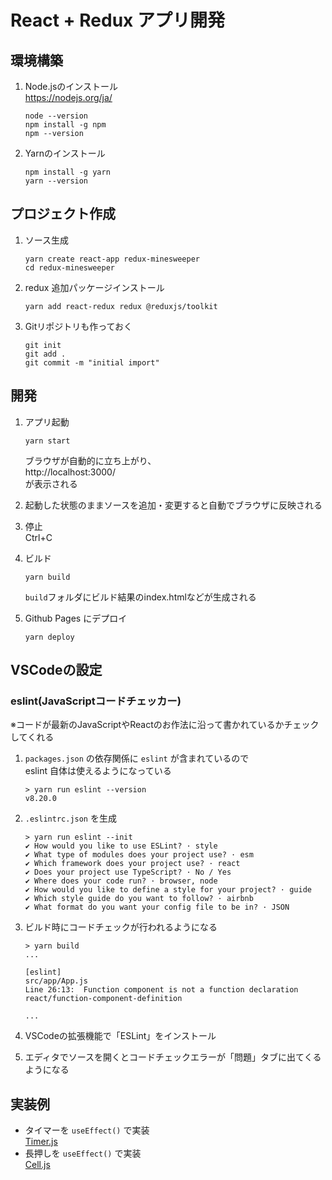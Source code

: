 React + Redux アプリ開発
======================

## 環境構築

1. Node.jsのインストール  
   https://nodejs.org/ja/
   ```
   node --version
   npm install -g npm
   npm --version
   ```

1. Yarnのインストール
   ```
   npm install -g yarn
   yarn --version
   ```
## プロジェクト作成

1. ソース生成
   ```
   yarn create react-app redux-minesweeper
   cd redux-minesweeper
   ```

1. redux 追加パッケージインストール
   ```
   yarn add react-redux redux @reduxjs/toolkit

   ```

1. Gitリポジトリも作っておく
   ```
   git init
   git add .
   git commit -m "initial import"
   ```

## 開発

1. アプリ起動
   ```
   yarn start
   ```
   ブラウザが自動的に立ち上がり、  
   http://localhost:3000/  
   が表示される

1. 起動した状態のままソースを追加・変更すると自動でブラウザに反映される

1. 停止  
   Ctrl+C

1. ビルド
   ```
   yarn build
   ```
   ```build```フォルダにビルド結果のindex.htmlなどが生成される

1. Github Pages にデプロイ
   ```
   yarn deploy
   ```
## VSCodeの設定

### eslint(JavaScriptコードチェッカー)
※コードが最新のJavaScriptやReactのお作法に沿って書かれているかチェックしてくれる

1. ```packages.json``` の依存関係に ```eslint``` が含まれているので  
   eslint 自体は使えるようになっている
   ```
   > yarn run eslint --version
   v8.20.0
   ```

1. ```.eslintrc.json``` を生成
   ```
   > yarn run eslint --init
   ✔ How would you like to use ESLint? · style
   ✔ What type of modules does your project use? · esm
   ✔ Which framework does your project use? · react
   ✔ Does your project use TypeScript? · No / Yes
   ✔ Where does your code run? · browser, node
   ✔ How would you like to define a style for your project? · guide
   ✔ Which style guide do you want to follow? · airbnb
   ✔ What format do you want your config file to be in? · JSON
   ```

1. ビルド時にコードチェックが行われるようになる
   ```
   > yarn build
   ...

   [eslint] 
   src/app/App.js
   Line 26:13:  Function component is not a function declaration  react/function-component-definition

   ...
   ```

1. VSCodeの拡張機能で「ESLint」をインストール

1. エディタでソースを開くとコードチェックエラーが「問題」タブに出てくるようになる

## 実装例
- タイマーを ```useEffect()``` で実装  
  [Timer.js](src/features/game/Timer.js)
- 長押しを ```useEffect()``` で実装  
  [Cell.js](src/features/game/Cell.js)
